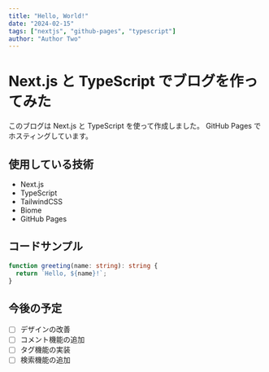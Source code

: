 ```yaml
---
title: "Hello, World!"
date: "2024-02-15"
tags: ["nextjs", "github-pages", "typescript"]
author: "Author Two"
---
```


# Next.js と TypeScript でブログを作ってみた

このブログは Next.js と TypeScript を使って作成しました。
GitHub Pages でホスティングしています。

## 使用している技術

- Next.js
- TypeScript
- TailwindCSS
- Biome
- GitHub Pages

## コードサンプル

```typescript
function greeting(name: string): string {
  return `Hello, ${name}!`;
}
```

## 今後の予定

- [ ] デザインの改善
- [ ] コメント機能の追加
- [ ] タグ機能の実装
- [ ] 検索機能の追加 